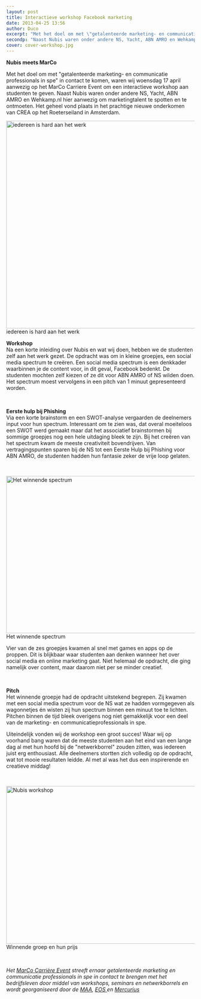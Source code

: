 ```yaml
---
layout: post
title: Interactieve workshop Facebook marketing
date: 2013-04-25 13:56
author: Duco
excerpt: "Met het doel om met \"getalenteerde marketing- en communicatie professionals in spe\" in contact te komen, waren wij woensdag 17 april aanwezig op het MarCo Carriere Event om een interactieve workshop aan studenten te geven."
secondp: "Naast Nubis waren onder andere NS, Yacht, ABN AMRO en Wehkamp.nl hier aanwezig om marketingtalent te spotten en te ontmoeten. Het geheel vond plaats in het prachtige nieuwe onderkomen van CREA op het Roeterseiland in Amsterdam."
cover: cover-workshop.jpg
---
```

<p><strong>Nubis meets MarCo</strong></p>
<p>Met het doel om met "getalenteerde marketing- en communicatie professionals in spe" in contact te komen, waren wij woensdag 17 april aanwezig op het MarCo Carriere Event om een interactieve workshop aan studenten te geven. Naast Nubis waren onder andere NS, Yacht, ABN AMRO en Wehkamp.nl hier aanwezig om marketingtalent te spotten en te ontmoeten. Het geheel vond plaats in het prachtige nieuwe onderkomen van CREA op het Roeterseiland in Amsterdam.</p>
<p><a href="http://nubisonline.nl/wp-content/uploads/2013/04/IMG_2926.jpg"><img class="wp-image-710 " alt="iedereen is hard aan het werk" src="http://nubisonline.nl/wp-content/uploads/2013/04/IMG_2926-1024x1024.jpg" width="553" height="553" /></a> iedereen is hard aan het werk</p>
<p><strong>Workshop</strong><br />
Na een korte inleiding over Nubis en wat wij doen, hebben we de studenten zelf aan het werk gezet. De opdracht was om in kleine groepjes, een social media spectrum te creëren. Een social media spectrum is een denkkader waarbinnen je de content voor, in dit geval, Facebook bedenkt. De studenten mochten zelf kiezen of ze dit voor ABN AMRO of NS wilden doen. Het spectrum moest vervolgens in een pitch van 1 minuut gepresenteerd worden.</p>
<p>&nbsp;</p>
<p><strong>Eerste hulp bij Phishing</strong><br />
Via een korte brainstorm en een SWOT-analyse vergaarden de deelnemers input voor hun spectrum. Interessant om te zien was, dat overal moeiteloos een SWOT werd gemaakt maar dat het associatief brainstormen bij sommige groepjes nog een hele uitdaging bleek te zijn. Bij het creëren  van het spectrum kwam de meeste creativiteit bovendrijven. Van vertragingspunten sparen bij de NS tot een Eerste Hulp bij Phishing voor ABN AMRO, de studenten hadden hun fantasie zeker de vrije loop gelaten.</p>
<p>&nbsp;</p>
<p><a href="http://nubisonline.nl/wp-content/uploads/2013/04/IMG_2933.jpg"><img class="wp-image-711 " alt="Het winnende spectrum" src="http://nubisonline.nl/wp-content/uploads/2013/04/IMG_2933.jpg" width="560" height="419" /></a> Het winnende spectrum</p>
<p>Vier van de zes groepjes kwamen al snel met games en apps op de proppen. Dit is blijkbaar waar studenten aan denken wanneer het over social media en online marketing gaat. Niet helemaal de opdracht, die ging namelijk over content, maar daarom niet per se minder creatief.</p>
<p>&nbsp;</p>
<p><strong>Pitch</strong><br />
Het winnende groepje had de opdracht uitstekend begrepen. Zij kwamen met een social media spectrum voor de NS wat ze hadden vormgegeven als wagonnetjes én wisten zij hun spectrum binnen een minuut toe te lichten. Pitchen binnen de tijd bleek overigens nog niet gemakkelijk voor een deel van de marketing- en communicatieprofessionals in spe.</p>
<p>Uiteindelijk vonden wij de workshop een groot succes! Waar wij op voorhand bang waren dat de meeste studenten aan het eind van een lange dag al met hun hoofd bij de "netwerkborrel" zouden zitten, was iedereen juist erg enthousiast. Alle deelnemers stortten zich volledig op de opdracht, wat tot mooie resultaten leidde. Al met al was het dus een inspirerende en creatieve middag!</p>
<p>&nbsp;</p>
<p><a href="http://nubisonline.nl/wp-content/uploads/2013/04/IMG_2930.jpg"><img class="wp-image-712 " alt="Nubis workshop" src="http://nubisonline.nl/wp-content/uploads/2013/04/IMG_2930.jpg" width="560" height="420" /></a> Winnende groep en hun prijs</p>
<p>&nbsp;</p>
<p><em>Het <a href="http://www.marcocarriereevent.nl/" target="_blank">MarCo Carrière Event</a> streeft ernaar getalenteerde marketing en communicatie professionals in spe in contact te brengen met het bedrijfsleven door middel van workshops, seminars en netwerkborrels en wordt georganiseerd door de <a href="http://ma-amsterdam.nl/" target="_blank">MAA</a>, <a href="http://www.eos-vu.nl/nl/" target="_blank">EOS </a>en <a href="http://www.mercurius-uva.nl/" target="_blank">Mercurius</a></em></p>

